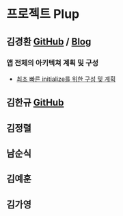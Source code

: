 # 프로젝트 Plup

## 김경환 [GitHub](https://github.com/KyungHwanKim-devs) / [Blog](https://kkhdevs.oopy.io/)

### 앱 전체의 아키텍쳐 계획 및 구성
 - [최초 빠른 initialize를 위한 구성 및 계획](https://kkhdevs.oopy.io/362c77df-a5ed-468c-8d33-2668ad699c68)

## 김한규 [GitHub](https://github.com/Ggyumalang)

## 김정렬

## 남순식

## 김예훈

## 김가영
